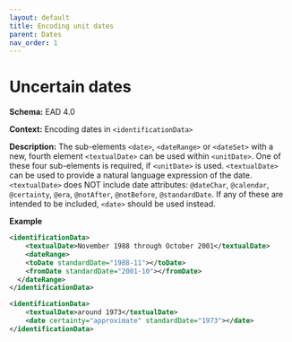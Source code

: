 ```yaml
---
layout: default
title: Encoding unit dates
parent: Dates
nav_order: 1
---
```


# Uncertain dates
**Schema:**
EAD 4.0

**Context:**
Encoding dates in `<identificationData>`

**Description:**
The sub-elements `<date>`, `<dateRange>` or `<dateSet>` with a new, fourth element `<textualDate>` can be used within `<unitDate>`. One of these four sub-elements is required, if `<unitDate>` is used. `<textualDate>` can be used to provide a natural language expression of the date. `<textualDate>` does NOT include date attributes: `@dateChar`, `@calendar`, `@certainty`, `@era`, `@notAfter`, `@notBefore`, `@standardDate`. If any of these are intended to be included, `<date>` should be used instead. 

**Example**
```xml
<identificationData>
	<textualDate>November 1988 through October 2001</textualDate>
	<dateRange>
    <toDate standardDate="1988-11"></toDate>
    <fromDate standardDate="2001-10"></fromDate>
  </dateRange>
</identificationData>
```
```xml
<identificationData>
	<textualDate>around 1973</textualDate>
	<date certainty="approximate" standardDate="1973"></date>
</identificationData>
```
